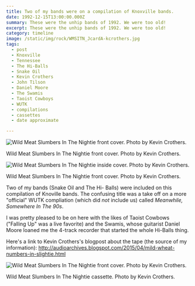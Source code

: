 ```yaml
---
title: Two of my bands were on a compilation of Knoxville bands.
date: 1992-12-15T13:00:00.000Z
summary: These were the unhip bands of 1992. We were too old!
excerpt: These were the unhip bands of 1992. We were too old!
category: timeline
image: /static/img/rock/WMSITN_JcardA-kcrothers.jpg
tags:
  - post
  - Knoxville
  - Tennessee
  - The Hi-Balls
  - Snake Oil
  - Kevin Crothers
  - John Tilson
  - Daniel Moore
  - The Swamis
  - Taoist Cowboys
  - WUTK
  - compilations
  - cassettes
  - date approximate

---
```


![Wild Meat Slumbers In The Nightie front cover. Photo by Kevin Crothers.](/static/img/rock/WMSITN_JcardA-kcrothers.jpg)

<figcaption>Wild Meat Slumbers In The Nightie front cover. Photo by Kevin Crothers.</figcaption>

![Wild Meat Slumbers In The Nightie inside cover. Photo by Kevin Crothers.](/static/img/rock/WMSITN_Jcardb-kcrothers.jpg)

<figcaption>Wild Meat Slumbers In The Nightie front cover. Photo by Kevin Crothers.</figcaption>

Two of my bands (Snake Oil and The Hi- Balls) were included on this compilation of Knoville bands. The confusing title was a take off on a more "official" WUTK compliation (which did _not_ include us) called _Meanwhile, Somewhere In The 90s_.

I was pretty pleased to be on here with the likes of Taoist Cowbows ("Falling Up" was a live favorite) and the Swamis, whose guitarist Daniel Moore loaned me the 4-track recorder that started the whole Hi-Balls thing.

Here's a link to Kevin Crothers's blogpost about the tape (the source of my information): http://audioarchives.blogspot.com/2015/04/mild-wheat-numbers-in-slightie.html

![Wild Meat Slumbers In The Nightie front cover. Photo by Kevin Crothers.](/static/img/rock/WMSITN_JcardA-kcrothers.jpg)

<figcaption>Wild Meat Slumbers In The Nightie cassette. Photo by Kevin Crothers.</figcaption>
